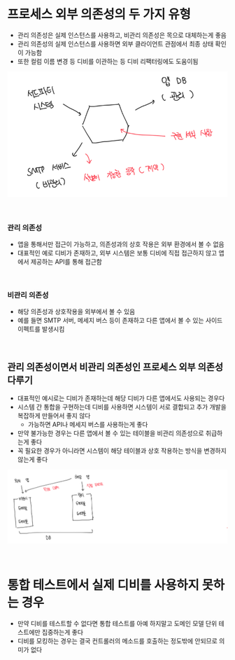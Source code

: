 # 프로세스 외부 의존성의 두 가지 유형

- 관리 의존성은 실제 인스턴스를 사용하고, 비관리 의존성은 목으로 대체하는게 좋음
- 관리 의존성의 실제 인스턴스를 사용하면 외부 클라이언트 관점에서 최종 상태 확인이 가능함
- 또한 컬럼 이름 변경 등 디비를 이관하는 등 디비 리팩터링에도 도움이됨

![alt text](image-1.png)

<br>

### 관리 의존성

- 앱을 통해서만 접근이 가능하고, 의존성과의 상호 작용은 외부 환경에서 볼 수 없음
- 대표적인 예로 디비가 존재하고, 외부 시스템은 보통 디비에 직접 접근하지 않고 앱에서 제공하는 API를 통해 접근함

<br>

### 비관리 의존성

- 해당 의존성과 상호작용을 외부에서 볼 수 있음
- 예를 들면 SMTP 서버, 메세지 버스 등이 존재하고 다른 앱에서 볼 수 있는 사이드 이펙트를 발생시킴

<br>

## 관리 의존성이면서 비관리 의존성인 프로세스 외부 의존성 다루기

- 대표적인 예시로는 디비가 존재하는데 해당 디비가 다른 앱에서도 사용되는 경우다
- 시스템 간 통합을 구현하는데 디비를 사용하면 시스템이 서로 결합되고 추가 개발을 복잡하게 만들어서 좋지 않다
  - 가능하면 API나 메세지 버스를 사용하는게 좋다
- 만약 불가능한 경우는 다른 앱에서 볼 수 있는 테이블을 비관리 의존성으로 취급하는게 좋다
- 꼭 필요한 경우가 아니라면 시스템이 해당 테이블과 상호 작용하는 방식을 변경하지 않는게 좋다

![alt text](image-2.png)

<br>

# 통합 테스트에서 실제 디비를 사용하지 못하는 경우

- 만약 디비를 테스트할 수 없다면 통합 테스트를 아예 하지말고 도메인 모델 단위 테스트에만 집중하는게 좋다
- 디비를 모킹하는 경우는 결국 컨트롤러의 메소드를 호출하는 정도밖에 안되므로 의미가 없다
